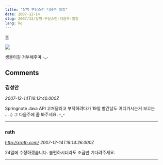 ```yaml
---
title: "살짝 부담스런 다음주 일정"
date: 2007-12-14
slug: 2007/12/살짝-부담스런-다음주-일정
lang: ko
---
```


훗 

![](/img/lifepod_2007_12_4.jpg)

생물이길 거부해주마 -_-

## Comments

### 김성안
*2007-12-14T16:12:40.000Z*

Springnote Java API 고쳐달라고 부탁하려다가 19일 빨간날도 어디가시는거 보고는 ... :) 그 다음주에 좀 봐주세요. -_-

---

### rath
*http://xrath.com/*
*2007-12-14T16:14:26.000Z*

24일에 수정하겠습니다. 불편하시더라도 조금만 기다려주세요.

---

